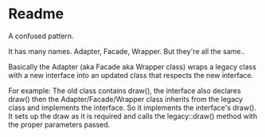 # Readme

A confused pattern.

It has many names.
Adapter, Facade, Wrapper.
But they're all the same..

Basically the Adapter (aka Facade aka Wrapper class) wraps a legacy class with a new interface into an updated class that respects the new interface.

For example:
The old class contains draw(), the interface also declares draw() then the Adapter/Facade/Wrapper class inherits from the legacy class and implements the interface. So it implements the interface's draw(). It sets up the draw as it is required and calls the legacy::draw() method with the proper parameters passed.


